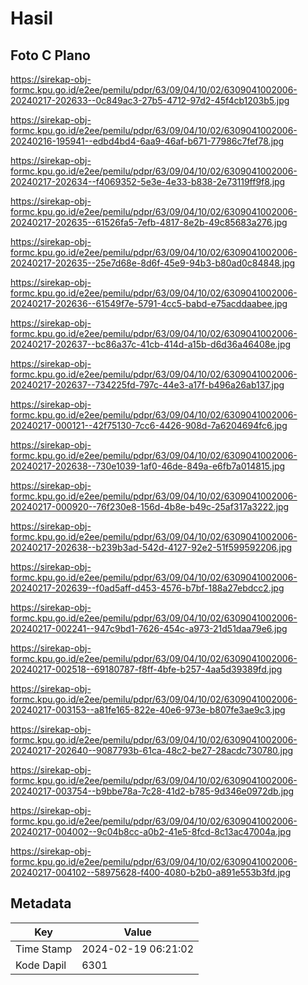 # Hasil

## Foto C Plano

https://sirekap-obj-formc.kpu.go.id/e2ee/pemilu/pdpr/63/09/04/10/02/6309041002006-20240217-202633--0c849ac3-27b5-4712-97d2-45f4cb1203b5.jpg

https://sirekap-obj-formc.kpu.go.id/e2ee/pemilu/pdpr/63/09/04/10/02/6309041002006-20240216-195941--edbd4bd4-6aa9-46af-b671-77986c7fef78.jpg

https://sirekap-obj-formc.kpu.go.id/e2ee/pemilu/pdpr/63/09/04/10/02/6309041002006-20240217-202634--f4069352-5e3e-4e33-b838-2e73119ff9f8.jpg

https://sirekap-obj-formc.kpu.go.id/e2ee/pemilu/pdpr/63/09/04/10/02/6309041002006-20240217-202635--61526fa5-7efb-4817-8e2b-49c85683a276.jpg

https://sirekap-obj-formc.kpu.go.id/e2ee/pemilu/pdpr/63/09/04/10/02/6309041002006-20240217-202635--25e7d68e-8d6f-45e9-94b3-b80ad0c84848.jpg

https://sirekap-obj-formc.kpu.go.id/e2ee/pemilu/pdpr/63/09/04/10/02/6309041002006-20240217-202636--61549f7e-5791-4cc5-babd-e75acddaabee.jpg

https://sirekap-obj-formc.kpu.go.id/e2ee/pemilu/pdpr/63/09/04/10/02/6309041002006-20240217-202637--bc86a37c-41cb-414d-a15b-d6d36a46408e.jpg

https://sirekap-obj-formc.kpu.go.id/e2ee/pemilu/pdpr/63/09/04/10/02/6309041002006-20240217-202637--734225fd-797c-44e3-a17f-b496a26ab137.jpg

https://sirekap-obj-formc.kpu.go.id/e2ee/pemilu/pdpr/63/09/04/10/02/6309041002006-20240217-000121--42f75130-7cc6-4426-908d-7a6204694fc6.jpg

https://sirekap-obj-formc.kpu.go.id/e2ee/pemilu/pdpr/63/09/04/10/02/6309041002006-20240217-202638--730e1039-1af0-46de-849a-e6fb7a014815.jpg

https://sirekap-obj-formc.kpu.go.id/e2ee/pemilu/pdpr/63/09/04/10/02/6309041002006-20240217-000920--76f230e8-156d-4b8e-b49c-25af317a3222.jpg

https://sirekap-obj-formc.kpu.go.id/e2ee/pemilu/pdpr/63/09/04/10/02/6309041002006-20240217-202638--b239b3ad-542d-4127-92e2-51f599592206.jpg

https://sirekap-obj-formc.kpu.go.id/e2ee/pemilu/pdpr/63/09/04/10/02/6309041002006-20240217-202639--f0ad5aff-d453-4576-b7bf-188a27ebdcc2.jpg

https://sirekap-obj-formc.kpu.go.id/e2ee/pemilu/pdpr/63/09/04/10/02/6309041002006-20240217-002241--947c9bd1-7626-454c-a973-21d51daa79e6.jpg

https://sirekap-obj-formc.kpu.go.id/e2ee/pemilu/pdpr/63/09/04/10/02/6309041002006-20240217-002518--69180787-f8ff-4bfe-b257-4aa5d39389fd.jpg

https://sirekap-obj-formc.kpu.go.id/e2ee/pemilu/pdpr/63/09/04/10/02/6309041002006-20240217-003153--a81fe165-822e-40e6-973e-b807fe3ae9c3.jpg

https://sirekap-obj-formc.kpu.go.id/e2ee/pemilu/pdpr/63/09/04/10/02/6309041002006-20240217-202640--9087793b-61ca-48c2-be27-28acdc730780.jpg

https://sirekap-obj-formc.kpu.go.id/e2ee/pemilu/pdpr/63/09/04/10/02/6309041002006-20240217-003754--b9bbe78a-7c28-41d2-b785-9d346e0972db.jpg

https://sirekap-obj-formc.kpu.go.id/e2ee/pemilu/pdpr/63/09/04/10/02/6309041002006-20240217-004002--9c04b8cc-a0b2-41e5-8fcd-8c13ac47004a.jpg

https://sirekap-obj-formc.kpu.go.id/e2ee/pemilu/pdpr/63/09/04/10/02/6309041002006-20240217-004102--58975628-f400-4080-b2b0-a891e553b3fd.jpg


## Metadata

| Key        | Value               |
| ---------- | ------------------- |
| Time Stamp | 2024-02-19 06:21:02 |
| Kode Dapil | 6301                |



